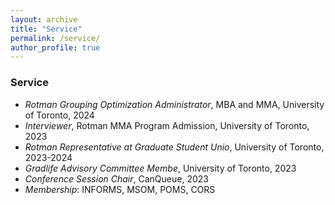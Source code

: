 ```yaml
---
layout: archive
title: "Service"
permalink: /service/
author_profile: true
---
```



### Service

- *Rotman Grouping Optimization Administrator*, MBA and MMA, University of Toronto, 2024
- *Interviewer*, Rotman MMA Program Admission, University of Toronto, 2023
- *Rotman Representative at Graduate Student Unio*, University of Toronto, 2023-2024
- *Gradlife Advisory Committee Membe*, University of Toronto, 2023
- *Conference Session Chair*, CanQueue, 2023
- *Membership*: INFORMS, MSOM, POMS, CORS
